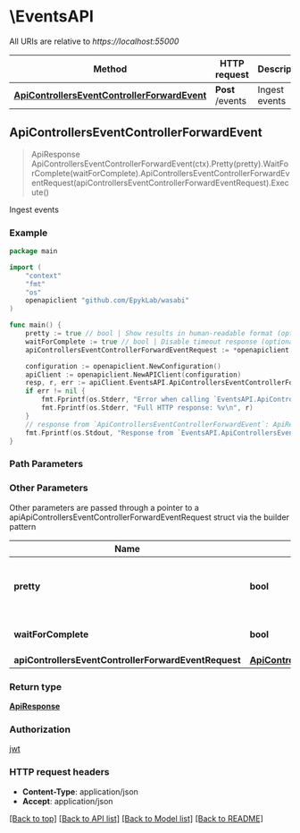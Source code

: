 # \EventsAPI

All URIs are relative to *https://localhost:55000*

Method | HTTP request | Description
------------- | ------------- | -------------
[**ApiControllersEventControllerForwardEvent**](EventsAPI.md#ApiControllersEventControllerForwardEvent) | **Post** /events | Ingest events



## ApiControllersEventControllerForwardEvent

> ApiResponse ApiControllersEventControllerForwardEvent(ctx).Pretty(pretty).WaitForComplete(waitForComplete).ApiControllersEventControllerForwardEventRequest(apiControllersEventControllerForwardEventRequest).Execute()

Ingest events



### Example

```go
package main

import (
	"context"
	"fmt"
	"os"
	openapiclient "github.com/EpykLab/wasabi"
)

func main() {
	pretty := true // bool | Show results in human-readable format (optional) (default to false)
	waitForComplete := true // bool | Disable timeout response (optional) (default to false)
	apiControllersEventControllerForwardEventRequest := *openapiclient.NewApiControllersEventControllerForwardEventRequest([]string{"Events_example"}) // ApiControllersEventControllerForwardEventRequest |  (optional)

	configuration := openapiclient.NewConfiguration()
	apiClient := openapiclient.NewAPIClient(configuration)
	resp, r, err := apiClient.EventsAPI.ApiControllersEventControllerForwardEvent(context.Background()).Pretty(pretty).WaitForComplete(waitForComplete).ApiControllersEventControllerForwardEventRequest(apiControllersEventControllerForwardEventRequest).Execute()
	if err != nil {
		fmt.Fprintf(os.Stderr, "Error when calling `EventsAPI.ApiControllersEventControllerForwardEvent``: %v\n", err)
		fmt.Fprintf(os.Stderr, "Full HTTP response: %v\n", r)
	}
	// response from `ApiControllersEventControllerForwardEvent`: ApiResponse
	fmt.Fprintf(os.Stdout, "Response from `EventsAPI.ApiControllersEventControllerForwardEvent`: %v\n", resp)
}
```

### Path Parameters



### Other Parameters

Other parameters are passed through a pointer to a apiApiControllersEventControllerForwardEventRequest struct via the builder pattern


Name | Type | Description  | Notes
------------- | ------------- | ------------- | -------------
 **pretty** | **bool** | Show results in human-readable format | [default to false]
 **waitForComplete** | **bool** | Disable timeout response | [default to false]
 **apiControllersEventControllerForwardEventRequest** | [**ApiControllersEventControllerForwardEventRequest**](ApiControllersEventControllerForwardEventRequest.md) |  |

### Return type

[**ApiResponse**](ApiResponse.md)

### Authorization

[jwt](../README.md#jwt)

### HTTP request headers

- **Content-Type**: application/json
- **Accept**: application/json

[[Back to top]](#) [[Back to API list]](../README.md#documentation-for-api-endpoints)
[[Back to Model list]](../README.md#documentation-for-models)
[[Back to README]](../README.md)
